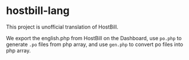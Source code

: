 hostbill-lang
===

This project is unofficial translation of HostBill.

We export the english.php from HostBill on the Dashboard, use `po.php` to generate `.po` files from php array, and use `gen.php` to convert po files into php array.